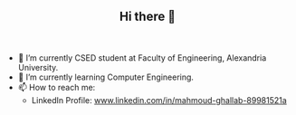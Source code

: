 ## <p align="center"> Hi there 👋 </p>
<style>
        @keyframes scroll-left {
            from { left: 100%; }
            to { left: -100%; }
        }
        #animated-text {
            position: relative;
            white-space: nowrap;
            animation: scroll-left 20s linear infinite;
        }
</style>
<p align="center" id="animated-text">hi</p>

<!-- **Mahmoudghlab25/Mahmoudghlab25** is a ✨ _special_ ✨ repository because its `README.md` (this file) appears on your GitHub profile. -->
- 🔭 I’m currently CSED student at Faculty of Engineering, Alexandria University.
- 🌱 I’m currently learning Computer Engineering.
- 📫 How to reach me: <ul><li>LinkedIn Profile: www.linkedin.com/in/mahmoud-ghallab-89981521a</li></ul>
